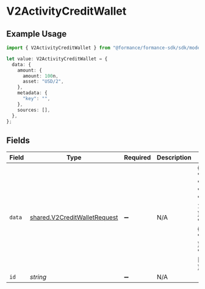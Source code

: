 # V2ActivityCreditWallet

## Example Usage

```typescript
import { V2ActivityCreditWallet } from "@formance/formance-sdk/sdk/models/shared";

let value: V2ActivityCreditWallet = {
  data: {
    amount: {
      amount: 100n,
      asset: "USD/2",
    },
    metadata: {
      "key": "",
    },
    sources: [],
  },
};
```

## Fields

| Field                                                                                       | Type                                                                                        | Required                                                                                    | Description                                                                                 | Example                                                                                     |
| ------------------------------------------------------------------------------------------- | ------------------------------------------------------------------------------------------- | ------------------------------------------------------------------------------------------- | ------------------------------------------------------------------------------------------- | ------------------------------------------------------------------------------------------- |
| `data`                                                                                      | [shared.V2CreditWalletRequest](../../../sdk/models/shared/v2creditwalletrequest.md)         | :heavy_minus_sign:                                                                          | N/A                                                                                         | {<br/>"amount": {<br/>"asset": "USD/2",<br/>"amount": 100<br/>},<br/>"metadata": {<br/>"key": ""<br/>},<br/>"sources": []<br/>} |
| `id`                                                                                        | *string*                                                                                    | :heavy_minus_sign:                                                                          | N/A                                                                                         |                                                                                             |